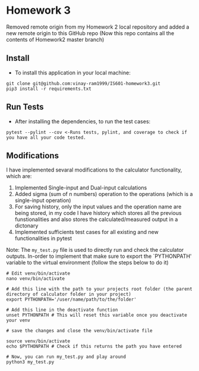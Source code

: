 # Homework 3

Removed remote origin from my Homework 2 local repository and added a new remote origin to this GitHub repo (Now this repo contains all the contents of Homework2 master branch)

## Install

* To install this application in your local machine:
```
git clone git@github.com:vinay-ram1999/IS601-homework3.git
pip3 install -r requirements.txt
```

## Run Tests

* After installing the dependencies, to run the test cases:
```
pytest --pylint --cov <-Runs tests, pylint, and coverage to check if you have all your code tested.
```

## Modifications

I have implemented sevaral modifications to the calculator functionality, which are:

1. Implemented Single-input and Dual-input calculations
2. Added sigma (sum of n numbers) operation to the operations (which is a single-input operation)
3. For saving history, only the input values and the operation name are being stored, in my code I have history which stores all the previous funstionalities and also stores the calculated/measured output in a dictonary
4. Implemented sufficients test cases for all existing and new functionalities in pytest

Note: The `my_test.py` file is used to directly run and check the calculator outputs. In-order to implement that make sure to export the `PYTHONPATH' variable to the virtual environment (follow the steps below to do it)

```
# Edit venv/bin/activate
nano venv/bin/activate

# Add this line with the path to your projects root folder (the parent directory of calculator folder in your project)
export PYTHONPATH='/user/name/path/to/the/folder'

# Add this line in the deactivate function
unset PYTHONPATH # This will reset this variable once you deactivate your venv

# save the changes and close the venv/bin/activate file

source venv/bin/activate
echo $PYTHONPATH # Check if this returns the path you have entered

# Now, you can run my_test.py and play around
python3 my_test.py
```

